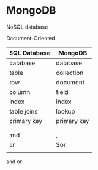 # MongoDB

NoSQL database

Document-Oriented



| SQL Database | MongoDB     |
| ------------ | ----------- |
| database     | database    |
| table        | collection  |
| row          | document    |
| column       | field       |
| index        | index       |
| table joins  | lookup      |
| primary key  | primary key |
|              |             |
|              |             |
| and          | ,           |
| or           | $or         |
|              |             |



and or&#x20;
